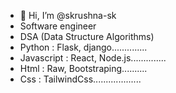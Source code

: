 - 👋 Hi, I’m @skrushna-sk
- Software engineer
- DSA (Data Structure Algorithms)
- Python : Flask, django..............
- Javascript : React, Node.js..............
- Html : Raw, Bootstraping..........
- Css : TailwindCss...................

<!---
skrushna-sk/skrushna-sk is a ✨ special ✨ repository because its `README.md` (this file) appears on your GitHub profile.
You can click the Preview link to take a look at your changes.
--->
